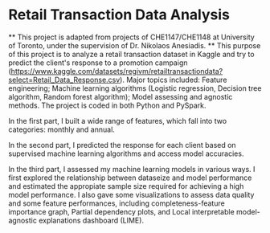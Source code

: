 # Retail Transaction Data Analysis

** This project is adapted from projects of CHE1147/CHE1148 at University of Toronto, under the supervision of Dr. Nikolaos Anesiadis. **
This purpose of this project is to analyze a retail transaction dataset in Kaggle and try to predict the client's response to a promotion campaign (https://www.kaggle.com/datasets/regivm/retailtransactiondata?select=Retail_Data_Response.csv). Major topics included: Feature engineering; Machine learning algorithms (Logistic regression, Decision tree algorithm, Random forest algorithm); Model assessing and agnostic methods. The project is coded in both Python and PySpark.

In the first part, I built a wide range of features, which fall into two categories: monthly and annual.

In the second part, I predicted the response for each client based on supervised machine learning algorithms and access model accuracies.

In the third part, I assessed my machine learning models in various ways. I first explored the relationship between dataseize and model performance and estimated the appropiate sample size required for achieving a high model performance. I also gave some visualizations to assess data quality and some feature performances, including completeness-feature importance graph, Partial dependency plots, and Local interpretable model-agnostic explanations dashboard (LIME).
